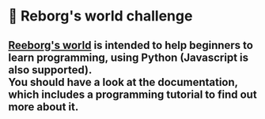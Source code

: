 # 🤖 Reborg's world challenge

[Reeborg's world](https://reeborg.ca/reeborg.html) is intended to help beginners to learn programming, using Python (Javascript is also supported).  
You should have a look at the documentation, which includes a programming tutorial to find out more about it.  
---
